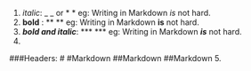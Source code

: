 1. _italic_: _ _ or * *
eg: Writing in Markdown *is* not hard.
2. **bold** : ** **
eg:  Writing in Markdown **is** not hard.
3. _**bold and italic**_: *** ***
eg: Writing in Markdown **_is_** not hard.
4. 
###Headers: # 
#Markdown
##Markdown 
##Markdown
5. 
